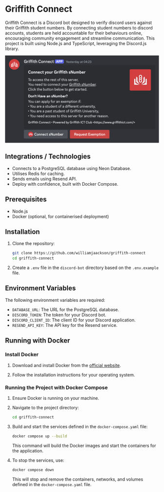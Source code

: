 # Griffith Connect

Griffith Connect is a Discord bot designed to verify discord users against their Griffith student numbers. By connecting student numbers to discord accounts, students are held accountable for their behaviours online, encouraging community engagement and streamline communication. This project is built using Node.js and TypeScript, leveraging the Discord.js library.

![Bot Welcome Message](./public/connect.png)

## Integrations / Technologies

- Connects to a PostgreSQL database using Neon Database.
- Utilises Redis for caching.
- Sends emails using Resend API.
- Deploy with confidence, built with Docker Compose.

## Prerequisites

- Node.js
- Docker (optional, for containerised deployment)

## Installation

1. Clone the repository:

   ```bash
   git clone https://github.com/williamjaackson/griffith-connect
   cd griffith-connect
   ```

2. Create a `.env` file in the `discord-bot` directory based on the `.env.example` file.

## Environment Variables

The following environment variables are required:

- `DATABASE_URL`: The URL for the PostgreSQL database.
- `DISCORD_TOKEN`: The token for your Discord bot.
- `DISCORD_CLIENT_ID`: The client ID for your Discord application.
- `RESEND_API_KEY`: The API key for the Resend service.

## Running with Docker

### Install Docker

1. Download and install Docker from the [official website](https://www.docker.com/products/docker-desktop).

2. Follow the installation instructions for your operating system.

### Running the Project with Docker Compose

1. Ensure Docker is running on your machine.

2. Navigate to the project directory:

   ```bash
   cd griffith-connect
   ```

3. Build and start the services defined in the `docker-compose.yaml` file:

   ```bash
   docker compose up --build
   ```

   This command will build the Docker images and start the containers for the application.

4. To stop the services, use:

   ```bash
   docker compose down
   ```

   This will stop and remove the containers, networks, and volumes defined in the `docker-compose.yaml` file.